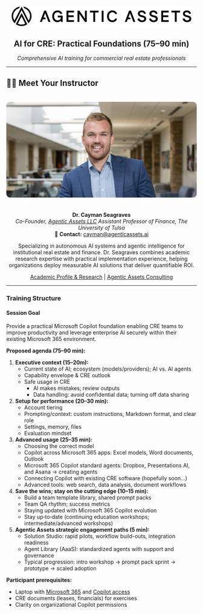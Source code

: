 
<div class="title-block">
  <p align="center">
    <a href="https://www.agenticassets.ai/" target="_blank">
      <img src="https://raw.githubusercontent.com/agenticassets/AI-Workshops---Agentic-Assets/main/Images/Agentic-Assets/AA_Logo_SVG_and_PNG/agentic-logo-long-white.png" alt="Agentic Assets logo" width="480" />
    </a>
  </p>
</div>



<div align="center">
  <h2><strong>AI for CRE: Practical Foundations (75–90 min)</strong></h2>
  <p><em>Comprehensive AI training for commercial real estate professionals</em></p>
</div>




---

## 👨‍💼 Meet Your Instructor

<div align="center">

<img src="https://raw.githubusercontent.com/agenticassets/AI-Workshops---Agentic-Assets/main/Images/cayman-seagraves-wide.png" alt="Dr. Cayman Seagraves" width="600" style="border-radius: 10px; margin: 20px 0;">

**Dr. Cayman Seagraves**  
*Co-Founder, [Agentic Assets LLC](https://www.agenticassets.ai/)*
*Assistant Professor of Finance, The University of Tulsa*  
📧 **Contact:** cayman@agenticassets.ai

Specializing in autonomous AI systems and agentic intelligence for institutional real estate and finance. Dr. Seagraves combines academic research expertise with practical implementation experience, helping organizations deploy measurable AI solutions that deliver quantifiable ROI.

[Academic Profile & Research](https://www.caymanseagraves.com/) | [Agentic Assets Consulting](https://www.agenticassets.ai/)
</div>

---


### Training Structure

#### **Session Goal**
Provide a practical Microsoft Copilot foundation enabling CRE teams to improve productivity and leverage enterprise AI securely within their existing Microsoft 365 environment.

**Proposed agenda (75–90 min):**
1) **Executive context (15–20m):**
   - Current state of AI; ecosystem (models/providers); AI vs. AI agents
   - Capability envelope & CRE outlook
   - Safe usage in CRE
     - AI makes mistakes; review outputs
     - Data handling: avoid confidential data; turning off data sharing
2) **Setup for performance (20–30 min):**
   - Account tiering
   - Prompting/context: custom instructions, Markdown format, and clear role
   - Settings, memory, files
   - Evaluation mindset
3) **Advanced usage (25–35 min):**
   - Choosing the correct model
   - Copilot across Microsoft 365 apps: Excel models, Word documents, Outlook
   - Microsoft 365 Copilot standard agents: Dropbox, Presentations AI, and Asana → creating agents
   - Connecting Copilot with existing CRE software (hopefully soon...)
   - Advanced tools: web search, data analysis, document workflows
4) **Save the wins; stay on the cutting edge (10–15 min):**
   - Build a team template library, shared prompt packs
   - Team QA rhythm; success metrics
   - Staying updated with Microsoft 365 Copilot evolution
   - Stay up‑to‑date (continuing education workshops; intermediate/advanced workshops)
5) **Agentic Assets strategic engagement paths (5 min):**
   - Solution Studio: rapid pilots, workflow build-outs, integration readiness
   - Agent Library (AaaS): standardized agents with support and governance
   - Typical progression: intro workshop → prompt pack sprint → prototype → scaled adoption

**Participant prerequisites:**
- Laptop with [Microsoft 365](https://www.office.com/) and [Copilot access](https://m365.cloud.microsoft/chat)
- CRE documents (leases, financials) for exercises
- Clarity on organizational Copilot permissions

<!--
**Pricing:**
- On-site: $995
-->
